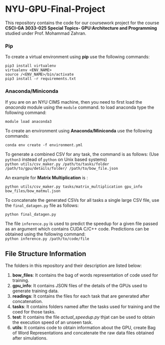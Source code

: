 # NYU-GPU-Final-Project

This repository contains the code for our coursework project for the course **CSCI-GA 3033-025 Special Topics- GPU:Architecture and Programming** studied under Prof. Mohammad Zahran.

### Pip
To create a virtual environment using **pip** use the following commands:
```
pip3 install virtualenv
virtualenv <ENV_NAME>
source /<ENV_NAME>/bin/activate
pip3 install -r requirements.txt
```
### Anaconda/Miniconda

If you are on an NYU CIMS machine, then you need to first load the *anaconda* module using the ```module``` command. to load anaconda type the following command:<br>

 ```module load anaconda3```

To create an environment using **Anaconda/Miniconda** use the following commands:
```
conda env create -f environment.yml
```

To generate a combined CSV for any task, the command is as follows: (Use ```python3``` instead of ```python``` on Unix based systems)<br>
```python utils/csv_maker.py /path/to/tasks/folder /path/to/gpu/details/folder/ /path/to/bow_file.json```<br>

An example for <b>Matrix Multiplication</b> is :<br>

```python utils/csv_maker.py tasks/matrix_multiplication gpu_info bow_files/bow_matmul.json```<br>

To concatenate the generated CSVs for all tasks a single large CSV file, use the ```final_datagen.py``` file as follows:<br>

```python final_datagen.py```

The file ```inference.py``` is used to predict the speedup for a given file passed as an argument which contains CUDA C/C++ code. Predictions can be obtained using the following command:<br>
```python inference.py /path/to/code/file```<br>

## File Structure Information

The folders in this repository and their description are listed below:
1. **bow_files**: It contains the bag of words representation of code used for training.
2. **gpu_info**: It contains JSON files of the details of the GPUs used to generate training data.
3. **readings**: It contains the files for each task that are generated after concatenation.
4. **tasks**: It contains folders named after the tasks used for training and the coed for those tasks.
5. **test**: It contains the file *actual_speedup.py* thjat can be used to obtain the execution speed of an unseen task.
6. **utils**: It contains code to obtain information about the GPU, create Bag of Word Representations and concatenate the raw data files obtained after simulations.
